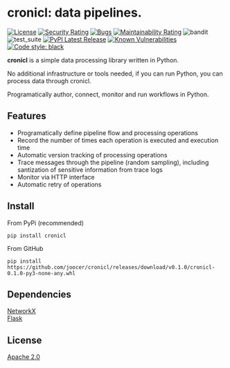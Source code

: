 # cronicl: data pipelines.

[![License](https://img.shields.io/badge/License-Apache%202.0-blue.svg)](https://github.com/joocer/cronicl/blob/master/LICENSE)
[![Security Rating](https://sonarcloud.io/api/project_badges/measure?project=joocer_cronicl&metric=security_rating)](https://sonarcloud.io/dashboard?id=joocer_cronicl)
[![Bugs](https://sonarcloud.io/api/project_badges/measure?project=joocer_cronicl&metric=bugs)](https://sonarcloud.io/dashboard?id=joocer_cronicl)
[![Maintainability Rating](https://sonarcloud.io/api/project_badges/measure?project=joocer_cronicl&metric=sqale_rating)](https://sonarcloud.io/dashboard?id=joocer_cronicl)
![bandit](https://github.com/joocer/cronicl/workflows/bandit/badge.svg)
![test_suite](https://github.com/joocer/cronicl/workflows/test_suite/badge.svg)
[![PyPI Latest Release](https://img.shields.io/pypi/v/cronicl.svg)](https://pypi.org/project/cronicl/)
[![Known Vulnerabilities](https://snyk.io/test/github/joocer/cronicl/badge.svg?targetFile=requirements.txt)](https://snyk.io/test/github/joocer/cronicl?targetFile=requirements.txt)
[![Code style: black](https://img.shields.io/badge/code%20style-black-000000.svg)](https://github.com/psf/black)

**cronicl** is a simple data processing library written in Python.

No additional infrastructure or tools needed, if you can run Python, you can process data through cronicl.

Programatically author, connect, monitor and run workflows in Python.

## Features
-  Programatically define pipeline flow and processing operations
-  Record the number of times each operation is executed and execution time
-  Automatic version tracking of processing operations
-  Trace messages through the pipeline (random sampling), including santization of sensitive information from trace logs
-  Monitor via HTTP interface 
-  Automatic retry of operations

## Install

From PyPi (recommended)
~~~
pip install cronicl
~~~
From GitHub
~~~
pip install https://github.com/joocer/cronicl/releases/download/v0.1.0/cronicl-0.1.0-py3-none-any.whl
~~~

## Dependencies

[NetworkX](https://networkx.org/)  
[Flask](https://flask.palletsprojects.com/)

## License
[Apache 2.0](LICENSE)


